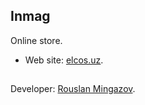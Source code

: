 ## Inmag

Online store.

- Web site: [elcos.uz](https://elcos.uz).
##
Developer: [Rouslan Mingazov](https://rousiq.github.io).
